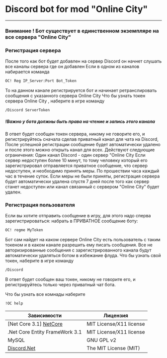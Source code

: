 # Discord bot for mod "Online City"
__________________________________
### Внимание ! Бот существует в единственном экземпляре на все сервера "Online City"
### Регистрация сервера
После того как бот будет добавлен на сервер Discord он начнет слушать все каналы сервера где он добавлен
Если в одном из каналов набирается команда
```sh
OC! Reg IP_Server:Port Bot_Token
```
То на данном канале регистрируется бот и начинает ретранслировать сообщения с указанного сервера Online City
Что бы узнать токен сервера Online City , наберите в игре команду 
```sh
/Discord ServerToken
```
##### !Важно у бота должны быть права на чтение и запись этого канала

В ответ будет сообщен токен сервера, никому не говорите его, и регистрируйтесь сначала сделав приватный канал для чата на Discord,
После успешной регистрации сообщение будет автоматически удалено и после этого можно открыть канал для всех.
Действуют следующие ограничения:
Один канал Discord - один сервер "Online City
Если сервер недоступен более 10 минут, то тому человеку который его зарегистрировал отправляется приватное сообщение,
что сервер недоступен, и необходимо принять меры. По прошествии часа каждый час в течение суток. Если меры не были приняты, регистрация сервера будет автоматически удалена спустя 7 дней после того как сервер станет недоступен или канал связанный с сервером "Online City" будет удален.

### Регистрация пользователя
Если вы хотите отправить сообщение в игру, для этого надо сперва зарегистрироваться:
набрать в ПРИВАТНОЕ сообщение боту: 
```sh
OC! regme MyToken
```
Бот сам найдет на каком сервере Online City есть пользователь с таким токеном и в каком канале разрешить ему писать сообщения.
Все не авторизированные сообщения с зарегистрированного канала будут автоматически удаляться ботом в избежание флуда.
Что бы узнать свой токен, наберите в игре команду
```sh
/Discord
```
В ответ будет сообщен ваш токен, никому не говорите его, и регистрируйтесь только через приватный чат бота.

Что бы узнать все комнады наберите 
```sh
!OC help
```
| Зависимости | Лицензия  
| ------ | ------ 
| [Net Core 3.1] [NetCore] |MIT License/X11 license |
| .Net Core Entity FrameWork 3.1 | MIT License/X11 license |
| MySQL | GNU GPL v2 |
| [Discord.Net][discord]  | The MIT License (MIT) |


   [NetCore]: <https://dotnet.microsoft.com/download/dotnet-core>
   [discord]: <https://discord.foxbot.me/stable/>
